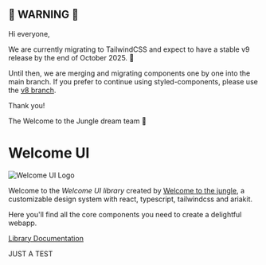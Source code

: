 ## 🚨 WARNING 🚨

Hi everyone,

We are currently migrating to TailwindCSS and expect to have a stable v9 release by the end of October 2025. 🚀

Until then, we are merging and migrating components one by one into the main branch. If you prefer to continue using styled-components, please use the [v8 branch](https://github.com/WTTJ/welcome-ui/tree/v8).

Thank you!

The Welcome to the Jungle dream team 💛

# Welcome UI

![Welcome UI Logo](https://github.com/user-attachments/assets/e7df47fd-e6c8-462a-ac09-d052d67555bc)

Welcome to the _Welcome UI library_ created by [Welcome to the jungle](https://www.welcometothejungle.com), a customizable design system with react, typescript, tailwindcss and ariakit.

Here you'll find all the core components you need to create a delightful webapp.

[Library Documentation](lib/README.md)


JUST A TEST
